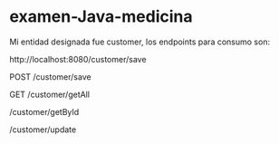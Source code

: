 # examen-Java-medicina

Mi entidad designada fue customer, los endpoints para consumo son:

http://localhost:8080/customer/save

POST
/customer/save

GET
/customer/getAll

/customer/getById

/customer/update
